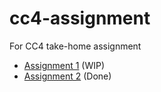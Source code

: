 # cc4-assignment

For CC4 take-home assignment

- [Assignment 1](assignment-1/README.md) (WIP)
- [Assignment 2](assignment-2/README.md) (Done)
